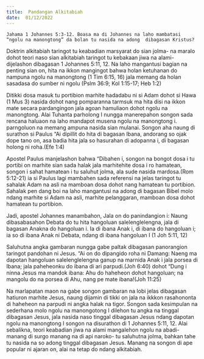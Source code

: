 ```yaml
---
title:  Pandangan Alkitabiah
date:  01/12/2022
---
```


`Jahama 1 Johannes 5:3-12. Boasa ma di Johannes na laho mambatasi “ngolu na manongtong” da bolan tu nasida na adong  dibagasan Kristus?`

Doktrin alkitabiah taringot tu keabadian marsyarat do sian jolma- na maralo dohot teori naso sian alkitabiah taringot tu kebakaan jiwa na alami- dijelashon dibagasan 1 Johannes 5:11, 12. Na laho mangantusi  bagian na  penting sian on, hita na ikkon mangingot bahwa holan ketuhanan do nampuna ngolu  na manongtong (1 Tim 6:15, 16) jala memang  da holan sasadasa do  sumber ni ngolu (Pslm 36:9; Kol 1:15-17; Heb 1:2)

Ditikki dosa masuk tu portibion marhite hadadabu ni si Adam dohot si Hawa (1 Mus 3) nasida dohot  nang pomparanna tarmsuk ma hita disi na ikkon mate secara pardangingon jala agoan hamuliaon dohot ngolu na manongtong. Alai Tuhanta parholong  I nungga manerepahon songon sada rencana haluaon na laho  mandapot musena ngolu na manongtong i. parngoluon  na memang  ampuna nasida sian mulanai. Songon aha naung di surathon si Paulus “Ai dipillit do hita di bagasan Ibana, andorang so ojak dope tano on, asa badia hita jala so hasurahan di adopanna i, di bagasan holong ni roha.(Efe 1:4)

Apostel Paulus manjelashon  bahwa “Dibahen i, songon na bongot dosa i tu portibi on marhite sian sada halak jala marhitehite dosa i ro hamatean, songon i sahat hamatean i tu saluhut jolma, ala sude nasida mardosa.(Rom 5:12-21) ia si Paulus lagi mambahen sada referensi na jelas taringot tu sahalak Adam na asli na mamboan dosa dohot  nang  hamatean  tu portibion. Sahalak pen dang boi na laho mangantusi na adong di bagasan Bibel molo ndang  marhite si Adam na asli, marhite pelanggaran, mamboan dosa dohot hamatean  tu portibion.

Jadi, apostel Johannes  manambahon, Jala on do panindangion i: Naung dibasabasahon Debata do tu hita hangoluan salelenglelengna, jala di bagasan Anakna do hangoluan i. Ia di ibana Anak i, di ibana do hangoluan i; ia so di ibana Anak ni Debata, ndang di ibana hangoluan I (1 Joh 5:11, 12)

Saluhutna angka  gambaran  nungga gabe paltak dibagasan panorangion taringot  pandohan ni Jesus. “Ai on do dipangido roha ni Damang: Naeng ma dapotan hangoluan salelenglelengna ganup na marnida Anak i jala porsea di Ibana; jala paheheonku do ibana di ari parpudi.(Joh 6:40) dohot “Dung i ninna Jesus ma mandok ibana: Ahu do haheheon dohot hangoluan; na mangolu do na porsea di Ahu, nang pe mate ibana!(Joh 11:25)

Na marlapatan maon na gabe songon gambaran na lobi jelas dibagasan hatiuron marhite Jesus, naung  dijamin di tikki on jala na ikkkon rasahononta di haheheon na parpudi ni angka halak na tigor. Songon sada kesimpulan na sederhana molo ngolu na manongotong I dilehon tu angka na tinggal dibagasan Jesus, jala nasida naso tinggal dibagasan Jesus ndang  dapotan ngolu na manongtong I songon na disurathon di 1 Johannes 5:11, 12. Alai sebalikna, teori keabadian jiwa na alami mangalehon ngolu na abadi-  manang di surgo manang na di api naroko- tu saluhutna jolma, bahkan tahe tu nasida na so adong tinggal  dibagasan Jesus. Manang na songon di ape popular ni ajaran on, alai na tetap do ndang  alkitabiah.